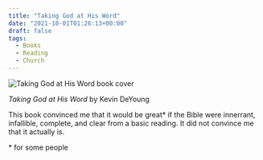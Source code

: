 ```yaml
---
title: "Taking God at His Word"
date: "2021-10-01T01:26:13+00:00"
draft: false
tags:
  - Books
  - Reading
  - Church
---
```


![Taking God at His Word book cover](https://static.crossway.org/products/medium/9781433542404.jpg)

*Taking God at His Word* by Kevin DeYoung

This book convinced me that it would be great\* if the Bible were innerrant, infallible, complete, and clear from a basic reading.
It did not convince me that it actually is.


\* for some people

